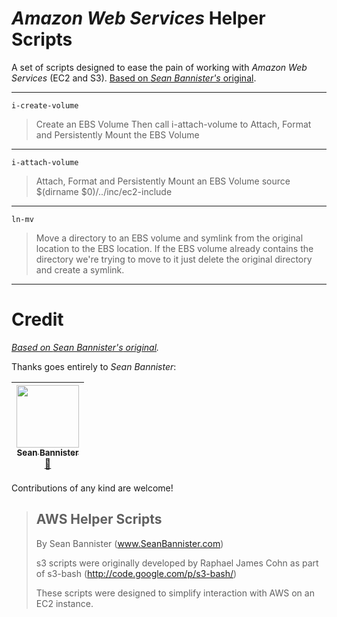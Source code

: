 # _Amazon Web Services_ Helper Scripts
A set of scripts designed to ease the pain of working with _Amazon Web Services_ (EC2 and S3). [Based on _Sean Bannister's_ original](https://github.com/SeanBannister/aws-helper-scripts).

---

`i-create-volume`

>Create an EBS Volume
>Then call i-attach-volume to Attach, Format and Persistently Mount the EBS Volume

---

`i-attach-volume`

>Attach, Format and Persistently Mount an EBS Volume source $(dirname $0)/../inc/ec2-include

---

`ln-mv`

>Move a directory to an EBS volume and symlink from the original location to the EBS location. If the EBS volume already contains the directory we're trying to move to it just delete the original directory and create a symlink.

---

# Credit

_[Based on _Sean Bannister's_ original](https://github.com/SeanBannister/aws-helper-scripts)._ 

Thanks goes entirely to _Sean Bannister_:

<!-- ALL-CONTRIBUTORS-LIST:START - Do not remove or modify this section -->
| [<img src="https://avatars1.githubusercontent.com/u/197231" width="100px;"/><br /><sub>Sean Bannister</sub>](https://github.com/SeanBannister)<br />[📖](https://github.com/SeanBannister/aws-helper-scripts/commits?author=SeanBannister) |
| :---: |

<!-- ALL-CONTRIBUTORS-LIST:END -->

Contributions of any kind are welcome!

>## AWS Helper Scripts
>By Sean Bannister (www.SeanBannister.com)
>
>s3 scripts were originally developed by Raphael James Cohn as part of s3-bash (http://code.google.com/p/s3-bash/)
>
>These scripts were designed to simplify interaction with AWS on an EC2 instance.
